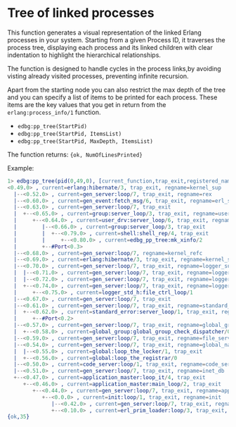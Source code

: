 # Tree of linked processes

This function generates a visual representation of the linked Erlang processes in your system. Starting from a given Process ID, it traverses the process tree, displaying each process and its linked children with clear indentation to highlight the hierarchical relationships.

The function is designed to handle cycles in the process links,by avoiding visting already visited processes, preventing infinite recursion.

Apart from the starting node you can also restrict the max depth of the tree and you can specify a list of items to be printed for each process. These items are the key values that you get in return from the `erlang:process_info/1` function.

* `edbg:pp_tree(StartPid)`
* `edbg:pp_tree(StartPid, ItemsList)`
* `edbg:pp_tree(StartPid, MaxDepth, ItemsList)`

The function returns: `{ok, NumOfLinesPrinted}`

Example:

```erlang
1> edbg:pp_tree(pid(0,49,0), [current_function,trap_exit,registered_name]).
<0.49.0> , current=erlang:hibernate/3, trap_exit, regname=kernel_sup
  |--<0.52.0> , current=gen_server:loop/7, trap_exit, regname=rex
  |--<0.60.0> , current=gen_event:fetch_msg/6, trap_exit, regname=erl_signal_server
  |--<0.63.0> , current=gen_server:loop/7, trap_exit
  |  +--<0.65.0> , current=group:server_loop/3, trap_exit, regname=user
  |     +--<0.64.0> , current=user_drv:server_loop/6, trap_exit, regname=user_drv
  |        |--<0.66.0> , current=group:server_loop/3, trap_exit
  |        |  +--<0.79.0> , current=shell:shell_rep/4, trap_exit
  |        |     +--<0.80.0> , current=edbg_pp_tree:mk_xinfo/2
  |        +--#Port<0.3> 
  |--<0.68.0> , current=gen_server:loop/7, regname=kernel_refc
  |--<0.69.0> , current=erlang:hibernate/3, trap_exit, regname=kernel_safe_sup
  |--<0.70.0> , current=gen_server:loop/7, trap_exit, regname=logger_sup
  |  |--<0.71.0> , current=gen_server:loop/7, trap_exit, regname=logger_handler_watcher
  |  |--<0.72.0> , current=gen_server:loop/7, trap_exit, regname=logger_proxy
  |  +--<0.74.0> , current=gen_server:loop/7, trap_exit, regname=logger_std_h_default
  |     +--<0.75.0> , current=logger_std_h:file_ctrl_loop/1
  |--<0.67.0> , current=gen_server:loop/7, trap_exit
  |--<0.61.0> , current=gen_server:loop/7, trap_exit, regname=standard_error_sup
  |  +--<0.62.0> , current=standard_error:server_loop/1, trap_exit, regname=standard_error
  |     +--#Port<0.2> 
  |--<0.57.0> , current=gen_server:loop/7, trap_exit, regname=global_group
  |  +--<0.58.0> , current=global_group:global_group_check_dispatcher/0, regname=global_group_check
  |--<0.59.0> , current=gen_server:loop/7, trap_exit, regname=file_server_2
  |--<0.54.0> , current=gen_server:loop/7, trap_exit, regname=global_name_server
  |  |--<0.55.0> , current=global:loop_the_locker/1, trap_exit
  |  +--<0.56.0> , current=global:loop_the_registrar/0
  |--<0.50.0> , current=code_server:loop/1, trap_exit, regname=code_server
  |--<0.51.0> , current=gen_server:loop/7, trap_exit, regname=inet_db
  +--<0.47.0> , current=application_master:loop_it/4, trap_exit
     +--<0.46.0> , current=application_master:main_loop/2, trap_exit
        +--<0.44.0> , current=gen_server:loop/7, trap_exit, regname=application_controller
           +--<0.0.0> , current=init:loop/1, trap_exit, regname=init
              |--<0.42.0> , current=gen_server:loop/7, trap_exit, regname=logger
              +--<0.10.0> , current=erl_prim_loader:loop/3, trap_exit, regname=erl_prim_loader
{ok,35}
```
